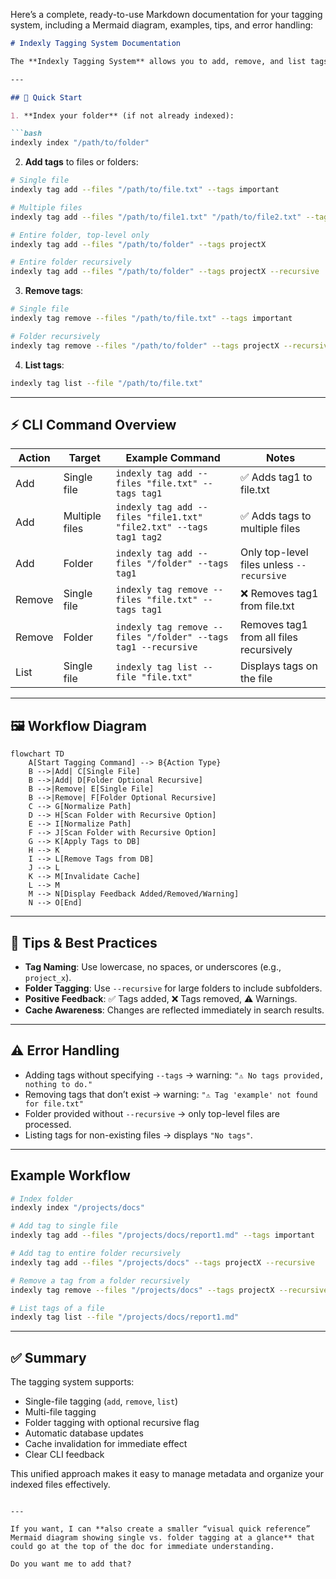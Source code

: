 Here’s a complete, ready-to-use Markdown documentation for your tagging system, including a Mermaid diagram, examples, tips, and error handling:

````markdown
# Indexly Tagging System Documentation

The **Indexly Tagging System** allows you to add, remove, and list tags for files and folders. Tags can be applied to single files, multiple files, or recursively to entire folders.

---

## 🚀 Quick Start

1. **Index your folder** (if not already indexed):

```bash
indexly index "/path/to/folder"
````

2. **Add tags** to files or folders:

```bash
# Single file
indexly tag add --files "/path/to/file.txt" --tags important

# Multiple files
indexly tag add --files "/path/to/file1.txt" "/path/to/file2.txt" --tags report

# Entire folder, top-level only
indexly tag add --files "/path/to/folder" --tags projectX

# Entire folder recursively
indexly tag add --files "/path/to/folder" --tags projectX --recursive
```

3. **Remove tags**:

```bash
# Single file
indexly tag remove --files "/path/to/file.txt" --tags important

# Folder recursively
indexly tag remove --files "/path/to/folder" --tags projectX --recursive
```

4. **List tags**:

```bash
indexly tag list --file "/path/to/file.txt"
```

---

## ⚡ CLI Command Overview

| Action | Target         | Example Command                                                    | Notes                                     |
| ------ | -------------- | ------------------------------------------------------------------ | ----------------------------------------- |
| Add    | Single file    | `indexly tag add --files "file.txt" --tags tag1`                   | ✅ Adds tag1 to file.txt                   |
| Add    | Multiple files | `indexly tag add --files "file1.txt" "file2.txt" --tags tag1 tag2` | ✅ Adds tags to multiple files             |
| Add    | Folder         | `indexly tag add --files "/folder" --tags tag1`                    | Only top-level files unless `--recursive` |
| Remove | Single file    | `indexly tag remove --files "file.txt" --tags tag1`                | ❌ Removes tag1 from file.txt              |
| Remove | Folder         | `indexly tag remove --files "/folder" --tags tag1 --recursive`     | Removes tag1 from all files recursively   |
| List   | Single file    | `indexly tag list --file "file.txt"`                               | Displays tags on the file                 |

---

## 🖼️ Workflow Diagram

```mermaid
flowchart TD
    A[Start Tagging Command] --> B{Action Type}
    B -->|Add| C[Single File]
    B -->|Add| D[Folder Optional Recursive]
    B -->|Remove| E[Single File]
    B -->|Remove| F[Folder Optional Recursive]
    C --> G[Normalize Path]
    D --> H[Scan Folder with Recursive Option]
    E --> I[Normalize Path]
    F --> J[Scan Folder with Recursive Option]
    G --> K[Apply Tags to DB]
    H --> K
    I --> L[Remove Tags from DB]
    J --> L
    K --> M[Invalidate Cache]
    L --> M
    M --> N[Display Feedback Added/Removed/Warning]
    N --> O[End]

```

---

## 📝 Tips & Best Practices

* **Tag Naming**: Use lowercase, no spaces, or underscores (e.g., `project_x`).
* **Folder Tagging**: Use `--recursive` for large folders to include subfolders.
* **Positive Feedback**: ✅ Tags added, ❌ Tags removed, ⚠️ Warnings.
* **Cache Awareness**: Changes are reflected immediately in search results.

---

## ⚠️ Error Handling

* Adding tags without specifying `--tags` → warning: `"⚠️ No tags provided, nothing to do."`
* Removing tags that don’t exist → warning: `"⚠️ Tag 'example' not found for file.txt"`
* Folder provided without `--recursive` → only top-level files are processed.
* Listing tags for non-existing files → displays `"No tags"`.

---

## Example Workflow

```bash
# Index folder
indexly index "/projects/docs"

# Add tag to single file
indexly tag add --files "/projects/docs/report1.md" --tags important

# Add tag to entire folder recursively
indexly tag add --files "/projects/docs" --tags projectX --recursive

# Remove a tag from a folder recursively
indexly tag remove --files "/projects/docs" --tags projectX --recursive

# List tags of a file
indexly tag list --file "/projects/docs/report1.md"
```

---

## ✅ Summary

The tagging system supports:

* Single-file tagging (`add`, `remove`, `list`)
* Multi-file tagging
* Folder tagging with optional recursive flag
* Automatic database updates
* Cache invalidation for immediate effect
* Clear CLI feedback

This unified approach makes it easy to manage metadata and organize your indexed files effectively.

```

---

If you want, I can **also create a smaller “visual quick reference” Mermaid diagram showing single vs. folder tagging at a glance** that could go at the top of the doc for immediate understanding.  

Do you want me to add that?
```
